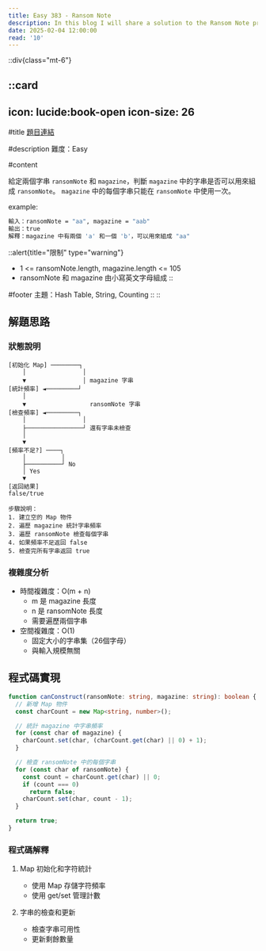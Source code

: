 ```yaml
---
title: Easy 383 - Ransom Note
description: In this blog I will share a solution to the Ransom Note problem.
date: 2025-02-04 12:00:00
read: '10'
---
```


::div{class="mt-6"}

  ::card
  ---
  icon: lucide:book-open
  icon-size: 26
  ---

  #title
  [題目連結](https://leetcode.com/problems/ransom-note)

  #description
  難度：Easy

  #content

  給定兩個字串 `ransomNote` 和 `magazine`，判斷 `magazine` 中的字串是否可以用來組成 `ransomNote`。
  `magazine` 中的每個字串只能在 `ransomNote` 中使用一次。

  example:

  ```bash
  輸入：ransomNote = "aa", magazine = "aab"
  輸出：true
  解釋：magazine 中有兩個 'a' 和一個 'b'，可以用來組成 "aa"
  ```

  ::alert{title="限制" type="warning"}
  - 1 <= ransomNote.length, magazine.length <= 105
  - ransomNote 和 magazine 由小寫英文字母組成
  ::

  #footer
  主題：Hash Table, String, Counting
  ::
::

## 解題思路

### 狀態說明

```
[初始化 Map] ────────┐
    │                │
    ▼                │ magazine 字串
[統計頻率] ◄─────────┘
    │
    ▼                  ransomNote 字串
[檢查頻率] ◄─────────┐
    │                │
    ├────────────────┘ 還有字串未檢查
    │
    ▼
[頻率不足?] ────┐
    │          │
    ├──────────┘ No
    │ Yes
    ▼
[返回結果]
false/true

步驟說明：
1. 建立空的 Map 物件
2. 遍歷 magazine 統計字串頻率
3. 遍歷 ransomNote 檢查每個字串
4. 如果頻率不足返回 false
5. 檢查完所有字串返回 true
```

### 複雜度分析

- 時間複雜度：O(m + n)
  - m 是 magazine 長度
  - n 是 ransomNote 長度
  - 需要遍歷兩個字串
- 空間複雜度：O(1)
  - 固定大小的字串集（26個字母）
  - 與輸入規模無關

## 程式碼實現

```typescript
function canConstruct(ransomNote: string, magazine: string): boolean {
  // 新增 Map 物件
  const charCount = new Map<string, number>();

  // 統計 magazine 中字串頻率
  for (const char of magazine) {
    charCount.set(char, (charCount.get(char) || 0) + 1);
  }

  // 檢查 ransomNote 中的每個字串
  for (const char of ransomNote) {
    const count = charCount.get(char) || 0;
    if (count === 0)
      return false;
    charCount.set(char, count - 1);
  }

  return true;
}
```

### 程式碼解釋

1. Map 初始化和字符統計
   - 使用 Map 存儲字符頻率
   - 使用 get/set 管理計數

2. 字串的檢查和更新
   - 檢查字串可用性
   - 更新剩餘數量
